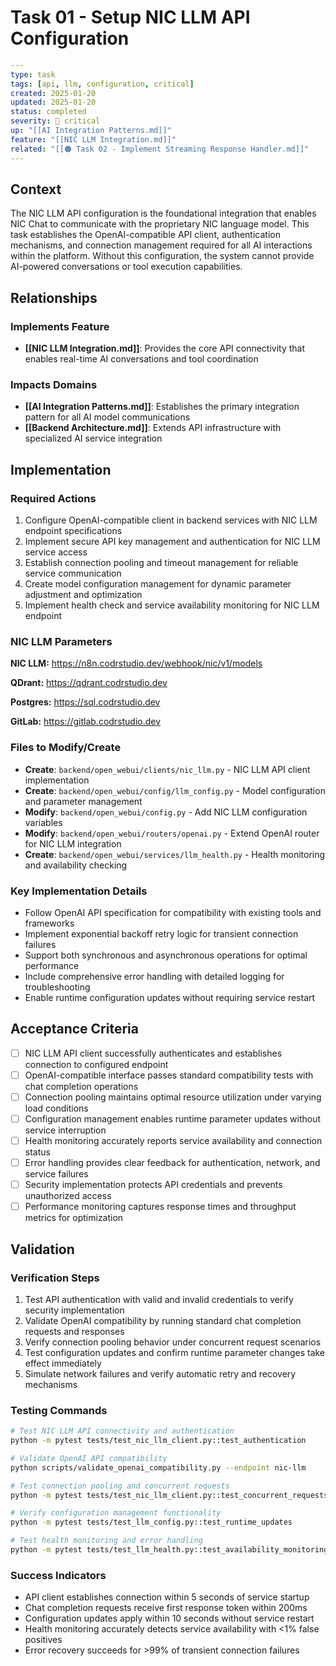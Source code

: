 # Task 01 - Setup NIC LLM API Configuration

```yaml
---
type: task
tags: [api, llm, configuration, critical]
created: 2025-01-20
updated: 2025-01-20
status: completed
severity: 🔴 critical
up: "[[AI Integration Patterns.md]]"
feature: "[[NIC LLM Integration.md]]"
related: "[[🟠 Task 02 - Implement Streaming Response Handler.md]]"
---
```

## Context

The NIC LLM API configuration is the foundational integration that enables NIC Chat to communicate with the proprietary NIC language model. This task establishes the OpenAI-compatible API client, authentication mechanisms, and connection management required for all AI interactions within the platform. Without this configuration, the system cannot provide AI-powered conversations or tool execution capabilities.

## Relationships

### Implements Feature

- **[[NIC LLM Integration.md]]**: Provides the core API connectivity that enables real-time AI conversations and tool coordination

### Impacts Domains

- **[[AI Integration Patterns.md]]**: Establishes the primary integration pattern for all AI model communications
- **[[Backend Architecture.md]]**: Extends API infrastructure with specialized AI service integration

## Implementation

### Required Actions

1. Configure OpenAI-compatible client in backend services with NIC LLM endpoint specifications
2. Implement secure API key management and authentication for NIC LLM service access
3. Establish connection pooling and timeout management for reliable service communication
4. Create model configuration management for dynamic parameter adjustment and optimization
5. Implement health check and service availability monitoring for NIC LLM endpoint

### NIC LLM Parameters

**NIC LLM:**
<https://n8n.codrstudio.dev/webhook/nic/v1/models>

**QDrant:**
<https://qdrant.codrstudio.dev>

**Postgres:**
<https://sql.codrstudio.dev>

**GitLab:**
<https://gitlab.codrstudio.dev>

### Files to Modify/Create

- **Create**: `backend/open_webui/clients/nic_llm.py` - NIC LLM API client implementation
- **Create**: `backend/open_webui/config/llm_config.py` - Model configuration and parameter management
- **Modify**: `backend/open_webui/config.py` - Add NIC LLM configuration variables
- **Modify**: `backend/open_webui/routers/openai.py` - Extend OpenAI router for NIC LLM integration
- **Create**: `backend/open_webui/services/llm_health.py` - Health monitoring and availability checking

### Key Implementation Details

- Follow OpenAI API specification for compatibility with existing tools and frameworks
- Implement exponential backoff retry logic for transient connection failures
- Support both synchronous and asynchronous operations for optimal performance
- Include comprehensive error handling with detailed logging for troubleshooting
- Enable runtime configuration updates without requiring service restart

## Acceptance Criteria

- [ ] NIC LLM API client successfully authenticates and establishes connection to configured endpoint
- [ ] OpenAI-compatible interface passes standard compatibility tests with chat completion operations
- [ ] Connection pooling maintains optimal resource utilization under varying load conditions
- [ ] Configuration management enables runtime parameter updates without service interruption
- [ ] Health monitoring accurately reports service availability and connection status
- [ ] Error handling provides clear feedback for authentication, network, and service failures
- [ ] Security implementation protects API credentials and prevents unauthorized access
- [ ] Performance monitoring captures response times and throughput metrics for optimization

## Validation

### Verification Steps

1. Test API authentication with valid and invalid credentials to verify security implementation
2. Validate OpenAI compatibility by running standard chat completion requests and responses
3. Verify connection pooling behavior under concurrent request scenarios
4. Test configuration updates and confirm runtime parameter changes take effect immediately
5. Simulate network failures and verify automatic retry and recovery mechanisms

### Testing Commands

```bash
# Test NIC LLM API connectivity and authentication
python -m pytest tests/test_nic_llm_client.py::test_authentication

# Validate OpenAI API compatibility
python scripts/validate_openai_compatibility.py --endpoint nic-llm

# Test connection pooling and concurrent requests
python -m pytest tests/test_nic_llm_client.py::test_concurrent_requests

# Verify configuration management functionality
python -m pytest tests/test_llm_config.py::test_runtime_updates

# Test health monitoring and error handling
python -m pytest tests/test_llm_health.py::test_availability_monitoring
```

### Success Indicators

- API client establishes connection within 5 seconds of service startup
- Chat completion requests receive first response token within 200ms
- Configuration updates apply within 10 seconds without service restart
- Health monitoring accurately detects service availability with <1% false positives
- Error recovery succeeds for >99% of transient connection failures